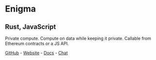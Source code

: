 # Enigma
## Rust, JavaScript

Private compute. Compute on data while keeping it private. Callable from Ethereum contracts or a JS API.

[GitHub](https://github.com/enigmampc) - [Website](https://enigma.co/) - [Docs](https://enigma.co/discovery-documentation/) - [Chat](https://discord.gg/SJK32GY)